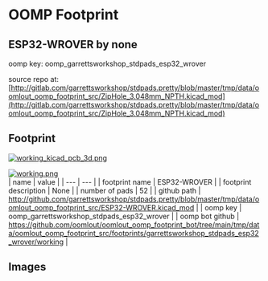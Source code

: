 # OOMP Footprint  
## ESP32-WROVER  by none  
  
oomp key: oomp_garrettsworkshop_stdpads_esp32_wrover  
  
source repo at: [http://gitlab.com/garrettsworkshop/stdpads.pretty/blob/master/tmp/data/oomlout_oomp_footprint_src/ZipHole_3.048mm_NPTH.kicad_mod](http://gitlab.com/garrettsworkshop/stdpads.pretty/blob/master/tmp/data/oomlout_oomp_footprint_src/ZipHole_3.048mm_NPTH.kicad_mod)  
## Footprint  
  
[![working_kicad_pcb_3d.png](working_kicad_pcb_3d_600.png)](working_kicad_pcb_3d.png)  
  
[![working.png](working_600.png)](working.png)  
| name | value | 
| --- | --- | 
| footprint name | ESP32-WROVER | 
| footprint description | None | 
| number of pads | 52 | 
| github path | http://github.com/garrettsworkshop/stdpads.pretty/blob/master/tmp/data/oomlout_oomp_footprint_src/ESP32-WROVER.kicad_mod | 
| oomp key | oomp_garrettsworkshop_stdpads_esp32_wrover | 
| oomp bot github | https://github.com/oomlout/oomlout_oomp_footprint_bot/tree/main/tmp/data/oomlout_oomp_footprint_src/footprints/garrettsworkshop_stdpads_esp32_wrover/working | 
## Images  
